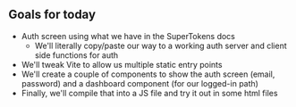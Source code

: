 ## Goals for today

- Auth screen using what we have in the SuperTokens docs
  - We'll literally copy/paste our way to a working auth server and client side functions for auth
- We'll tweak Vite to allow us multiple static entry points
- We'll create a couple of components to show the auth screen (email, password) and a dashboard component (for our logged-in path)
- Finally, we'll compile that into a JS file and try it out in some html files

